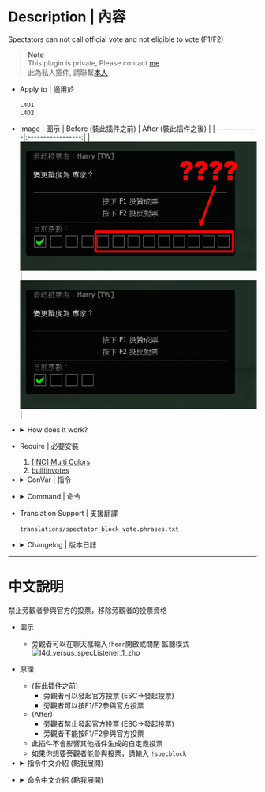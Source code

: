 # Description | 內容
Spectators can not call official vote and not eligible to vote (F1/F2)

> __Note__ <br/>
This plugin is private, Please contact [me](/#私人插件列表-private-plugins-list)<br/>
此為私人插件, 請聯繫[本人](/#私人插件列表-private-plugins-list)

* Apply to | 適用於
    ```
    L4D1
    L4D2
    ```

* Image | 圖示
    | Before (裝此插件之前)  			| After (裝此插件之後) |
    | -------------|:-----------------:|
    | ![spectator_block_vote_1_before](image/spectator_block_vote_1_before.jpg)|![spectator_block_vote_1_after](image/spectator_block_vote_1_after.jpg)|

* <details><summary>How does it work?</summary>

    * (Before) 
        * Spectators can call official vote (ESC->CALL A VOTE)
        * Spectators can press F1/F2 to vote yes/no
    * (After) 
        * Spectators are unable to call official vote (ESC->Call vote)
        * Spectators are unable to press F1/F2 to vote yes/no
    * This plugin does not affect custom votes from other plugins
    * If you want to allow spectators to vote, type ```!specblock```
</details>

* Require | 必要安裝
    1. [[INC] Multi Colors](https://github.com/fbef0102/L4D1_2-Plugins/releases/tag/Multi-Colors)
    2. [builtinvotes](https://github.com/fbef0102/Game-Private_Plugin/releases/tag/builtinvotes)

* <details><summary>ConVar | 指令</summary>

    * cfg\sourcemod\spectator_block_vote.cfg
        ```php
        // 0=Plugin off, 1=Plugin on.
        spectator_block_vote_enable "1"

        // Delay to start another vote when use !specblock.
        spectator_block_vote_delay "60"

        // Numbers of real survivor/infected required to start a vote when use !specblock.
        spectator_block_vote_required "1"
        ```
</details>

* <details><summary>Command | 命令</summary>

    * **Calls a vote to enable/disable Spec Block Vote**
        ```php
        sm_specblock
        ```
</details>

* Translation Support | 支援翻譯
    ```
    translations/spectator_block_vote.phrases.txt
    ```

* <details><summary>Changelog | 版本日誌</summary>

    * v1.0h (2025-8-4)
        * Remake code
        * Add cvars, cmds, translations
        * Only block official vote
        * Use builtinvotes to detect if vote is from other plugins
        * Prevent conflict with other custom vote from other plugins

    * Credit & Original
        * By disawar1: [Vote Poll Fix](https://forums.alliedmods.net/showthread.php?t=218829)
</details>

- - - -
# 中文說明
禁止旁觀者參與官方的投票，移除旁觀者的投票資格

* 圖示
    * 旁觀者可以在聊天框輸入```!hear```開啟或關閉 監聽模式
    <br/>![l4d_versus_specListener_1_zho](image/zho/l4d_versus_specListener_1_zho.jpg)

* 原理
    * (裝此插件之前) 
        * 旁觀者可以發起官方投票 (ESC->發起投票)
        * 旁觀者可以按F1/F2參與官方投票
    * (After) 
        * 旁觀者禁止發起官方投票 (ESC->發起投票)
        * 旁觀者不能按F1/F2參與官方投票
    * 此插件不會影響其他插件生成的自定義投票
    * 如果你想要旁觀者能參與投票，請輸入 ```!specblock```

* <details><summary>指令中文介紹 (點我展開)</summary>

    * cfg\sourcemod\spectator_block_vote.cfg
        ```php
        // 0=關閉插件, 1=啟動插件
        spectator_block_vote_enable "1"

        // 使用!specblock投票的間隔時間
        spectator_block_vote_delay "60"

        // 使用!specblock投票的所需的真人倖存者與特感玩家數量
        spectator_block_vote_required "1"
        ```
</details>

* <details><summary>命令中文介紹 (點我展開)</summary>

    * **開/關 旁觀者可以參與投票**
        ```php
        sm_specblock
        ```
</details>